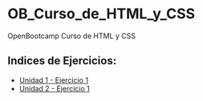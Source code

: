 # OB_Curso_de_HTML_y_CSS
OpenBootcamp Curso de HTML y CSS
## Indices de Ejercicios:
- [Unidad 1 - Ejercicio 1](unidad_01)
- [Unidad 2 - Ejercicio 1](unidad_02)
